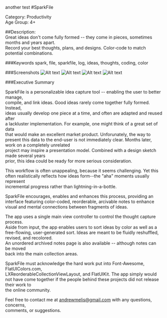 another test
#SparkFile

Category: Productivity  
Age Group: 4+

##Description:  
Great ideas don't come fully formed -- they come in pieces, sometimes months and years apart.  
Record your best thoughts, plans, and designs. 
Color-code to match potential combinations. 

###Keywords
spark, file, sparkfile, log, ideas, thoughts, coding, color

###Screenshots
![Alt text](https://raw.github.com/andrewmelis/SparkFile/master/SparkFile/Screenshots/main.png)
![Alt text](https://raw.github.com/andrewmelis/SparkFile/master/SparkFile/Screenshots/typing.png)
![Alt text](https://raw.github.com/andrewmelis/SparkFile/master/SparkFile/Screenshots/colors.png)
![Alt text](https://raw.github.com/andrewmelis/SparkFile/master/SparkFile/Screenshots/settings.png)

###Executive Summary

SparkFile is a personalizable idea capture tool -- enabling the user to better manage,  
compile, and link ideas. Good ideas rarely come together fully formed. Instead,  
ideas usually develop one piece at a time, and often are adapted and reused after  
a lackluster implementation. For example, one might think of a great set of data  
that would make an excellent market product. Unforunately, the way to present this
data to the end-user is not immediately clear. Months later, work on a completely unrelated  
project may inspire a presentation model. Combined with a design sketch made several years  
prior, this idea could be ready for more serious consideration.  

This workflow is often unappealing, because it seems challenging. Yet this  
often realistically reflects how ideas form--the "aha" moments usually represent  
incremental progress rather than lightning-in-a-bottle.


SparkFile encourages, enables and enhances this process, providing an interface 
featuring color-coded, reorderable, arcivable notes to enhance visual and 
mental connections between fragments of ideas. 

The app uses a single main view controller to control the thought capture process.  
Aside from input, the app enables users to sort ideas by color as well as a free-flowing,
user-generated sort. Ideas are meant to be fluidly reshuffled, revised, and recolored.  
An unordered archived notes page is also available -- although notes can be moved  
back into the main collection areas.

SparkFile must acknowledge the hard work put into Font-Awesome, FlatUIColors.com,  
LXReorderableCollectionViewLayout, and FlatUIKit. The app simply would not have 
come together if the people behind these projects did not release their work to  
the online community.

Feel free to contact me at andrewmelis@gmail.com with any questions, concerns,  
comments, or suggestions.
